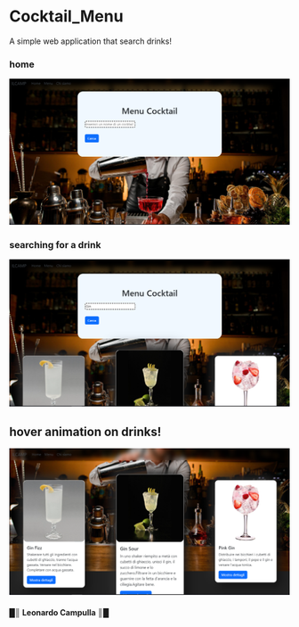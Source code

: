 # Cocktail_Menu
A simple web application that search drinks!

### home

![alt text](./src/home-photo.png)

### searching for a drink

![alt text](./src/search-photo.png)

## hover animation on drinks!

![alt text](./src/hover-photo.png)

#### █║ Leonardo Campulla ║█
